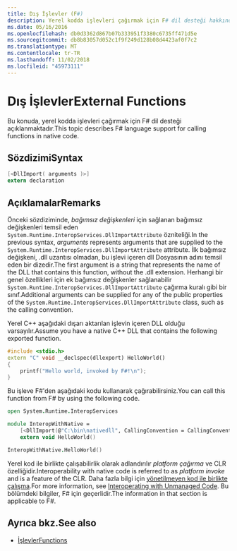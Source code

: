 ```yaml
---
title: Dış İşlevler (F#)
description: Yerel kodda işlevleri çağırmak için F# dil desteği hakkında bilgi edinin.
ms.date: 05/16/2016
ms.openlocfilehash: db0d3362d867b07b333951f3380c6735ff471d5e
ms.sourcegitcommit: db8b83057d052c1f9f249d128b08d4423af0f7c2
ms.translationtype: MT
ms.contentlocale: tr-TR
ms.lasthandoff: 11/02/2018
ms.locfileid: "45973111"
---
```

# <a name="external-functions"></a><span data-ttu-id="c8d14-103">Dış İşlevler</span><span class="sxs-lookup"><span data-stu-id="c8d14-103">External Functions</span></span>

<span data-ttu-id="c8d14-104">Bu konuda, yerel kodda işlevleri çağırmak için F# dil desteği açıklanmaktadır.</span><span class="sxs-lookup"><span data-stu-id="c8d14-104">This topic describes F# language support for calling functions in native code.</span></span>

## <a name="syntax"></a><span data-ttu-id="c8d14-105">Sözdizimi</span><span class="sxs-lookup"><span data-stu-id="c8d14-105">Syntax</span></span>

```fsharp
[<DllImport( arguments )>]
extern declaration
```

## <a name="remarks"></a><span data-ttu-id="c8d14-106">Açıklamalar</span><span class="sxs-lookup"><span data-stu-id="c8d14-106">Remarks</span></span>

<span data-ttu-id="c8d14-107">Önceki sözdiziminde, *bağımsız değişkenleri* için sağlanan bağımsız değişkenleri temsil eden `System.Runtime.InteropServices.DllImportAttribute` özniteliği.</span><span class="sxs-lookup"><span data-stu-id="c8d14-107">In the previous syntax, *arguments* represents arguments that are supplied to the `System.Runtime.InteropServices.DllImportAttribute` attribute.</span></span> <span data-ttu-id="c8d14-108">İlk bağımsız değişkeni, .dll uzantısı olmadan, bu işlevi içeren dll Dosyasının adını temsil eden bir dizedir.</span><span class="sxs-lookup"><span data-stu-id="c8d14-108">The first argument is a string that represents the name of the DLL that contains this function, without the .dll extension.</span></span> <span data-ttu-id="c8d14-109">Herhangi bir genel özellikleri için ek bağımsız değişkenler sağlanabilir `System.Runtime.InteropServices.DllImportAttribute` çağırma kuralı gibi bir sınıf.</span><span class="sxs-lookup"><span data-stu-id="c8d14-109">Additional arguments can be supplied for any of the public properties of the `System.Runtime.InteropServices.DllImportAttribute` class, such as the calling convention.</span></span>

<span data-ttu-id="c8d14-110">Yerel C++ aşağıdaki dışarı aktarılan işlevin içeren DLL olduğu varsayılır.</span><span class="sxs-lookup"><span data-stu-id="c8d14-110">Assume you have a native C++ DLL that contains the following exported function.</span></span>

```cpp
#include <stdio.h>
extern "C" void __declspec(dllexport) HelloWorld()
{
    printf("Hello world, invoked by F#!\n");
}
```

<span data-ttu-id="c8d14-111">Bu işleve F#'den aşağıdaki kodu kullanarak çağırabilirsiniz.</span><span class="sxs-lookup"><span data-stu-id="c8d14-111">You can call this function from F# by using the following code.</span></span>

```fsharp
open System.Runtime.InteropServices

module InteropWithNative =
    [<DllImport(@"C:\bin\nativedll", CallingConvention = CallingConvention.Cdecl)>]
    extern void HelloWorld()

InteropWithNative.HelloWorld()
```

<span data-ttu-id="c8d14-112">Yerel kod ile birlikte çalışabilirlik olarak adlandırılır *platform çağırma* ve CLR özelliğidir.</span><span class="sxs-lookup"><span data-stu-id="c8d14-112">Interoperability with native code is referred to as *platform invoke* and is a feature of the CLR.</span></span> <span data-ttu-id="c8d14-113">Daha fazla bilgi için [yönetilmeyen kod ile birlikte çalışma](../../../../docs/framework/interop/index.md).</span><span class="sxs-lookup"><span data-stu-id="c8d14-113">For more information, see [Interoperating with Unmanaged Code](../../../../docs/framework/interop/index.md).</span></span> <span data-ttu-id="c8d14-114">Bu bölümdeki bilgiler, F# için geçerlidir.</span><span class="sxs-lookup"><span data-stu-id="c8d14-114">The information in that section is applicable to F#.</span></span>

## <a name="see-also"></a><span data-ttu-id="c8d14-115">Ayrıca bkz.</span><span class="sxs-lookup"><span data-stu-id="c8d14-115">See also</span></span>

- [<span data-ttu-id="c8d14-116">İşlevler</span><span class="sxs-lookup"><span data-stu-id="c8d14-116">Functions</span></span>](index.md)
